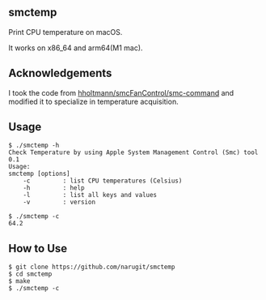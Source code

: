 ## smctemp
Print CPU temperature on macOS.

It works on x86_64 and arm64(M1 mac).

## Acknowledgements
I took the code from [hholtmann/smcFanControl/smc-command](https://github.com/hholtmann/smcFanControl/tree/ad374ffb1dd088a7676719e53dbd2886f8fafdff/smc-command) and modified it to specialize in temperature acquisition.

## Usage 
```console
$ ./smctemp -h
Check Temperature by using Apple System Management Control (Smc) tool 0.1
Usage:
smctemp [options]
    -c         : list CPU temperatures (Celsius)
    -h         : help
    -l         : list all keys and values
    -v         : version

$ ./smctemp -c
64.2
```

## How to Use
```console
$ git clone https://github.com/narugit/smctemp
$ cd smctemp
$ make
$ ./smctemp -c
```

